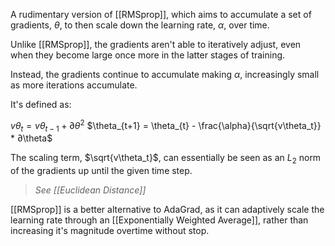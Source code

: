 A rudimentary version of [[RMSprop]], which aims to accumulate a set of gradients, $\theta$, to then scale down the learning rate, $\alpha$, over time.

Unlike [[RMSprop]], the gradients aren't able to iteratively adjust, even when they become large once more in the latter stages of training.

Instead, the gradients continue to accumulate making $\alpha$, increasingly small as more iterations accumulate.

It's defined as:

$v\theta_t = v\theta_{t-1} + ∂\theta^2$
$\theta_{t+1} = \theta_{t} - \frac{\alpha}{\sqrt{v\theta_t}} * ∂\theta$

The scaling term, $\sqrt{v\theta_t}$, can essentially be seen as an $L_2$ norm of the gradients up until the given time step.

> *See [[Euclidean Distance]]*

[[RMSprop]] is a better alternative to AdaGrad, as it can adaptively scale the learning rate through an [[Exponentially Weighted Average]], rather than increasing it's magnitude overtime without stop.